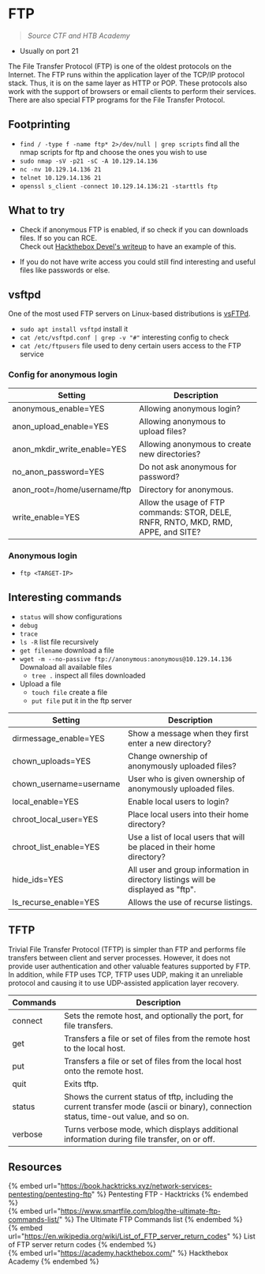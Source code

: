 # FTP

> *Source CTF and HTB Academy*

- Usually on port 21

The File Transfer Protocol (FTP) is one of the oldest protocols on the Internet. The FTP runs within the application layer of the TCP/IP protocol stack. Thus, it is on the same layer as HTTP or POP. These protocols also work with the support of browsers or email clients to perform their services. There are also special FTP programs for the File Transfer Protocol.

## Footprinting

- `find / -type f -name ftp* 2>/dev/null | grep scripts` find all the nmap scripts for ftp and choose the ones you wish to use
- `sudo nmap -sV -p21 -sC -A 10.129.14.136`
- `nc -nv 10.129.14.136 21`
- `telnet 10.129.14.136 21`
- `openssl s_client -connect 10.129.14.136:21 -starttls ftp`

## What to try

- Check if anonymous FTP is enabled, if so check if you can downloads files. If so you can RCE.  
Check out [Hackthebox Devel's writeup](../writeups/HTB-Devel.md) to have an example of this.

- If you do not have write access you could still find interesting and useful files like passwords or else.

## vsftpd

One of the most used FTP servers on Linux-based distributions is [vsFTPd](https://security.appspot.com/vsftpd.html).

- `sudo apt install vsftpd` install it
- `cat /etc/vsftpd.conf | grep -v "#"` interesting config to check
- `cat /etc/ftpusers` file used to deny certain users access to the FTP service

### Config for anonymous login

|Setting|Description|
|-------|-----------|
|anonymous_enable=YES|Allowing anonymous login?|
|anon_upload_enable=YES|Allowing anonymous to upload files?|
|anon_mkdir_write_enable=YES|Allowing anonymous to create new directories?|
|no_anon_password=YES|Do not ask anonymous for password?|
|anon_root=/home/username/ftp|Directory for anonymous.|
|write_enable=YES|Allow the usage of FTP commands: STOR, DELE, RNFR, RNTO, MKD, RMD, APPE, and SITE?|

### Anonymous login

- `ftp <TARGET-IP>`

## Interesting commands

- `status` will show configurations
- `debug`
- `trace`
- `ls -R` list file recursively
- `get filename` download a file
- `wget -m --no-passive ftp://anonymous:anonymous@10.129.14.136` Downaload all available files
  - `tree .` inspect all files downloaded
- Upload a file
  - `touch file` create a file
  - `put file` put it in the ftp server

|Setting|Description|
|-------|-----------|
|dirmessage_enable=YES|Show a message when they first enter a new directory?|
|chown_uploads=YES|Change ownership of anonymously uploaded files?|
|chown_username=username|User who is given ownership of anonymously uploaded files.|
|local_enable=YES|Enable local users to login?|
|chroot_local_user=YES|Place local users into their home directory?|
|chroot_list_enable=YES|Use a list of local users that will be placed in their home directory?|
|hide_ids=YES|All user and group information in directory listings will be displayed as "ftp".|
|ls_recurse_enable=YES|Allows the use of recurse listings.|

## TFTP

Trivial File Transfer Protocol (TFTP) is simpler than FTP and performs file transfers between client and server processes. However, it does not provide user authentication and other valuable features supported by FTP. In addition, while FTP uses TCP, TFTP uses UDP, making it an unreliable protocol and causing it to use UDP-assisted application layer recovery.

|Commands|Description|
|--------|-----------|
|connect|Sets the remote host, and optionally the port, for file transfers.|
|get|Transfers a file or set of files from the remote host to the local host.|
|put|Transfers a file or set of files from the local host onto the remote host.|
|quit|Exits tftp.|
|status|Shows the current status of tftp, including the current transfer mode (ascii or binary), connection status, time-out value, and so on.|
|verbose|Turns verbose mode, which displays additional information during file transfer, on or off.|

## Resources

{% embed url="https://book.hacktricks.xyz/network-services-pentesting/pentesting-ftp" %} Pentesting FTP - Hacktricks {% endembed %}  
{% embed url="https://www.smartfile.com/blog/the-ultimate-ftp-commands-list/" %} The Ultimate FTP Commands list {% endembed %}  
{% embed url="https://en.wikipedia.org/wiki/List_of_FTP_server_return_codes" %} List of FTP server return codes {% endembed %}  
{% embed url="https://academy.hackthebox.com/" %} Hackthebox Academy {% endembed %}  